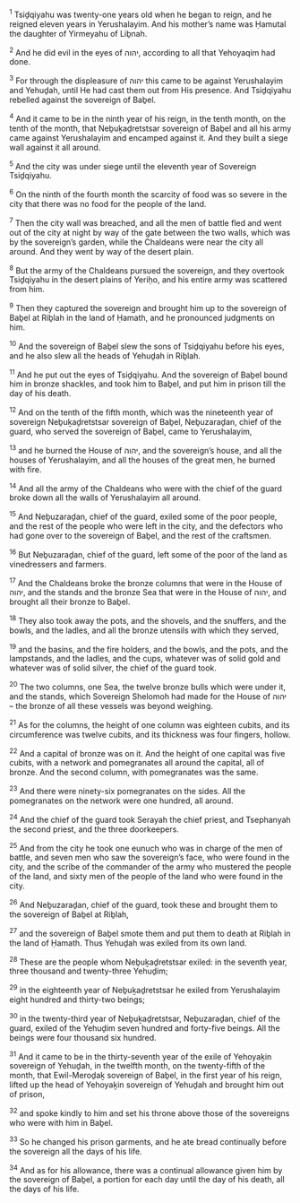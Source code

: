 <sup>1</sup> Tsiḏqiyahu was twenty-one years old when he began to reign, and he reigned eleven years in Yerushalayim. And his mother’s name was Ḥamutal the daughter of Yirmeyahu of Liḇnah.

<sup>2</sup> And he did evil in the eyes of יהוה, according to all that Yehoyaqim had done.

<sup>3</sup> For through the displeasure of יהוה this came to be against Yerushalayim and Yehuḏah, until He had cast them out from His presence. And Tsiḏqiyahu rebelled against the sovereign of Baḇel.

<sup>4</sup> And it came to be in the ninth year of his reign, in the tenth month, on the tenth of the month, that Neḇuḵaḏretstsar sovereign of Baḇel and all his army came against Yerushalayim and encamped against it. And they built a siege wall against it all around.

<sup>5</sup> And the city was under siege until the eleventh year of Sovereign Tsiḏqiyahu.

<sup>6</sup> On the ninth of the fourth month the scarcity of food was so severe in the city that there was no food for the people of the land.

<sup>7</sup> Then the city wall was breached, and all the men of battle fled and went out of the city at night by way of the gate between the two walls, which was by the sovereign’s garden, while the Chaldeans were near the city all around. And they went by way of the desert plain.

<sup>8</sup> But the army of the Chaldeans pursued the sovereign, and they overtook Tsiḏqiyahu in the desert plains of Yeriḥo, and his entire army was scattered from him.

<sup>9</sup> Then they captured the sovereign and brought him up to the sovereign of Baḇel at Riḇlah in the land of Ḥamath, and he pronounced judgments on him.

<sup>10</sup> And the sovereign of Baḇel slew the sons of Tsiḏqiyahu before his eyes, and he also slew all the heads of Yehuḏah in Riḇlah.

<sup>11</sup> And he put out the eyes of Tsiḏqiyahu. And the sovereign of Baḇel bound him in bronze shackles, and took him to Baḇel, and put him in prison till the day of his death.

<sup>12</sup> And on the tenth of the fifth month, which was the nineteenth year of sovereign Neḇuḵaḏretstsar sovereign of Baḇel, Neḇuzaraḏan, chief of the guard, who served the sovereign of Baḇel, came to Yerushalayim,

<sup>13</sup> and he burned the House of יהוה, and the sovereign’s house, and all the houses of Yerushalayim, and all the houses of the great men, he burned with fire.

<sup>14</sup> And all the army of the Chaldeans who were with the chief of the guard broke down all the walls of Yerushalayim all around.

<sup>15</sup> And Neḇuzaraḏan, chief of the guard, exiled some of the poor people, and the rest of the people who were left in the city, and the defectors who had gone over to the sovereign of Baḇel, and the rest of the craftsmen.

<sup>16</sup> But Neḇuzaraḏan, chief of the guard, left some of the poor of the land as vinedressers and farmers.

<sup>17</sup> And the Chaldeans broke the bronze columns that were in the House of יהוה, and the stands and the bronze Sea that were in the House of יהוה, and brought all their bronze to Baḇel.

<sup>18</sup> They also took away the pots, and the shovels, and the snuffers, and the bowls, and the ladles, and all the bronze utensils with which they served,

<sup>19</sup> and the basins, and the fire holders, and the bowls, and the pots, and the lampstands, and the ladles, and the cups, whatever was of solid gold and whatever was of solid silver, the chief of the guard took.

<sup>20</sup> The two columns, one Sea, the twelve bronze bulls which were under it, and the stands, which Sovereign Shelomoh had made for the House of יהוה – the bronze of all these vessels was beyond weighing.

<sup>21</sup> As for the columns, the height of one column was eighteen cubits, and its circumference was twelve cubits, and its thickness was four fingers, hollow.

<sup>22</sup> And a capital of bronze was on it. And the height of one capital was five cubits, with a network and pomegranates all around the capital, all of bronze. And the second column, with pomegranates was the same.

<sup>23</sup> And there were ninety-six pomegranates on the sides. All the pomegranates on the network were one hundred, all around.

<sup>24</sup> And the chief of the guard took Serayah the chief priest, and Tsephanyah the second priest, and the three doorkeepers.

<sup>25</sup> And from the city he took one eunuch who was in charge of the men of battle, and seven men who saw the sovereign’s face, who were found in the city, and the scribe of the commander of the army who mustered the people of the land, and sixty men of the people of the land who were found in the city.

<sup>26</sup> And Neḇuzaraḏan, chief of the guard, took these and brought them to the sovereign of Baḇel at Riḇlah,

<sup>27</sup> and the sovereign of Baḇel smote them and put them to death at Riḇlah in the land of Ḥamath. Thus Yehuḏah was exiled from its own land.

<sup>28</sup> These are the people whom Neḇuḵaḏretstsar exiled: in the seventh year, three thousand and twenty-three Yehuḏim;

<sup>29</sup> in the eighteenth year of Neḇuḵaḏretstsar he exiled from Yerushalayim eight hundred and thirty-two beings;

<sup>30</sup> in the twenty-third year of Neḇuḵaḏretstsar, Neḇuzaraḏan, chief of the guard, exiled of the Yehuḏim seven hundred and forty-five beings. All the beings were four thousand six hundred.

<sup>31</sup> And it came to be in the thirty-seventh year of the exile of Yehoyaḵin sovereign of Yehuḏah, in the twelfth month, on the twenty-fifth of the month, that Ewil-Meroḏaḵ sovereign of Baḇel, in the first year of his reign, lifted up the head of Yehoyaḵin sovereign of Yehuḏah and brought him out of prison,

<sup>32</sup> and spoke kindly to him and set his throne above those of the sovereigns who were with him in Baḇel.

<sup>33</sup> So he changed his prison garments, and he ate bread continually before the sovereign all the days of his life.

<sup>34</sup> And as for his allowance, there was a continual allowance given him by the sovereign of Baḇel, a portion for each day until the day of his death, all the days of his life.

